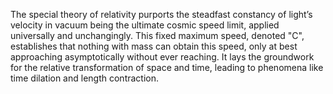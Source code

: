 
The special theory of relativity purports the steadfast constancy of light’s velocity in vacuum being the ultimate cosmic speed limit, applied universally and unchangingly. This fixed maximum speed, denoted "C", establishes that nothing with mass can obtain this speed, only at best approaching asymptotically without ever reaching. It lays the groundwork for the relative transformation of space and time, leading to phenomena like time dilation and length contraction.

